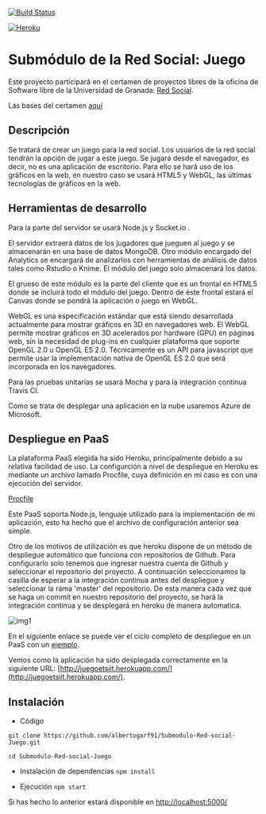 [![Build Status](https://travis-ci.org/albertogarf91/Submodulo-Red-social-Juego.svg?branch=master)](https://travis-ci.org/albertogarf91/Submodulo-Red-social-Juego)

[![Heroku](https://www.herokucdn.com/deploy/button.png)](http://juegoetsiit.herokuapp.com/)

# Submódulo de la Red Social: Juego

Este proyecto participará en el certamen de proyectos libres de la oficina de Software libre de la Universidad de Granada: [Red Social](https://github.com/albertogarf91/Red-social-ETSIIT). 

Las bases del certamen [aquí](https://docs.google.com/document/d/16UsdUV_XXuPUh-Imz4PSgh-2ES_YaAJpZ8fNrbTVpMA/edit)

## Descripción

Se tratará de crear un juego para la red social. Los usuarios de la red social tendrán la opción de jugar a este juego. Se jugará desde el navegador, es decir, no es una aplicación de escritorio. Para ello se hará uso de los gráficos en la web, en nuestro caso se usará HTML5 y WebGL, las últimas tecnologías de gráficos en la web.

## Herramientas de desarrollo

Para la parte del servidor se usará Node.js y Socket.io .

El servidor extraerá datos de los jugadores que jueguen al juego y se almacenarán en una base de datos MongoDB. Otro módulo encargado del Analytics se encargará de analizarlos con herramientas de análisis de datos tales como Rstudio o Knime. El módulo del juego solo almacenará los datos.

El grueso de este módulo es la parte del cliente que es un frontal en HTML5 donde se incluirá todo el módulo del juego. Dentro de éste frontal estará el Canvas donde se pondrá la aplicación o juego en WebGL.

WebGL es una especificación estándar que está siendo desarrollada actualmente para mostrar gráficos en 3D en navegadores web. El WebGL permite mostrar gráficos en 3D acelerados por hardware (GPU) en páginas web, sin la necesidad de plug-ins en cualquier plataforma que soporte OpenGL 2.0 u OpenGL ES 2.0. Técnicamente es un API para javascript que permite usar la implementación nativa de OpenGL ES 2.0 que será incorporada en los navegadores.

Para las pruebas unitarias se usará Mocha y para la integración continua Travis CI.

Como se trata de desplegar una aplicación en la nube usaremos Azure de Microsoft.

## Despliegue en PaaS
La plataforma PaaS elegida ha sido Heroku, principalmente debido a su relativa facilidad de uso. La configurción a nivel de despliegue en Heroku es mediante un archivo lamado Procfile, cuya definición en mi caso es con una ejecución del servidor.

[Procfile](https://github.com/albertogarf91/Submodulo-Red-social-Juego/blob/master/Procfile)

Este PaaS soporta Node.js, lenguaje utilizado para la implementación de mi aplicación, esto ha hecho que el archivo de configuración anterior sea simple.

Otro de los motivos de utilización es que heroku dispone de un método de despliegue automático que funciona con repositorios de Github. Para configurarlo solo tenemos que ingresar nuestra cuenta de Github y seleccionar el repositorio del proyecto. A continuación seleccionamos la casilla de esperar a la integración continua antes del despliegue y seleccionar la rama 'master' del repositorio. De esta manera cada vez que se haga un commit en nuestro repositorio del proyecto, se hará la integración continua y se desplegará en heroku de manera automatica.

![img1](https://dl.dropboxusercontent.com/s/fhia7ltkcua1o98/despliegueAutomatico1.png?dl=0)

En el siguiente enlace se puede ver el ciclo completo de despliegue en un PaaS con un [ejemplo](https://github.com/albertogarf91/Submodulo-Red-social-Juego/blob/master/docs/pruebaDespliegue.md).

Vemos como la aplicación ha sido desplegada correctamente en la siguiente URL: [http://juegoetsiit.herokuapp.com/](http://juegoetsiit.herokuapp.com/).


## Instalación

  * Código
  ```
  git clone https://github.com/albertogarf91/Submodulo-Red-social-Juego.git
  
  cd Submodulo-Red-social-Juego
  ```

  * Instalación de dependencias
  `npm install`

  * Ejecución
  `npm start`

  Si has hecho lo anterior estará disponible en [http://localhost:5000/](http://localhost:5000/)
  
  
  
